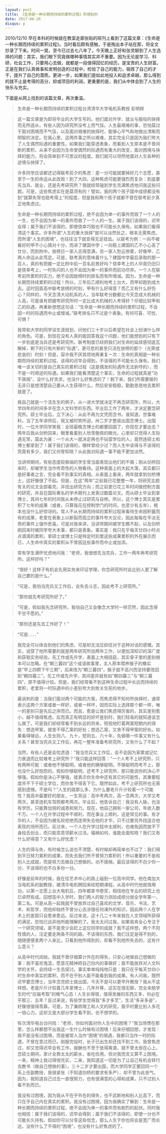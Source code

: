 ```yaml
---
layout: post
title: 《生命是一种长期而持续的累积过程》所想到的
date: 2017-06-20
disqus: y
---
```


2010/12/10 早在本科的时候就在教室走廊张贴的班刊上看到了这篇文章：《生命是一种长期而持续的累积过程》。当时看后颇有感触，于是掏出本子站在那，将全文抄录了下来。时间一晃，至今已过去七八年了。今天晚上正好和张灵聊到了人生选择的问题：其实，我们眼下究竟做哪种事情其实并不重要。因为无论是学习、科研、社会工作，只要用心去做，就都是一段值得回忆的经历，是宝贵的人生财富。正是在我们认真做事和发明创造的过程中，检验了自己的能力，锻炼了自己的才干，提升了自己的潜质。更进一步，如果我们是如此地投入和追求卓越，那么得到的就不止是考得的高分，抑或项目的利润，更重要的是，我们从中体会到了人生的快乐与充实。

下面是从网上找到的该篇文章，再次重温。

> 生命是一种长期而持续的累积过程台湾清华大学电机系教授 彭明辉

> 这一篇文章是为即将毕业的大学生写的。他们面对升学、就业与服役的抉择而无所适从，有些人因为研究所没考上而气馁。人生最艰难的事，恐怕莫过于面对困境而不气馁，以及面对艰难的抉择时，能够心平气和地做出清晰而明智的决定。在我心里，这两件事之所以艰难，其实完全只是因为我们夸大了人生偶然际遇的重要性。如果我们能穿透表象，而看到人生原本是不曾间断的累积，从来不会因为生命里偶然的际遇而有重大的改变，面对困境与抉择的能力，将会简单到不可思议的程度。我们就可以坦然地面对人生各种的逆境与抉择了。

> 许多同学应该都还记得联考前夕的焦虑：差一分可能就要掉好几个志愿，甚至于一生的命运从此改观！到了大四，这种焦虑可能更强烈而复杂：到底要先当兵、就业，还是先考研究所？我就经常碰到学生充满焦虑地问我这些问题。可是，这些焦虑实在是莫须有的！譬如，我的两个孩子国中成绩都没有到“就算失常也稳考得上”的程度，但是我和两个孩子就都不曾在联考前夕真正地焦虑过。

> 生命是一种长期而持续的累积过程，绝不会因为单一的事件而毁了一个人的一生，也不会因为单一的事件而救了一个人的一生。属于我们该得的，迟早会得；属于我们不该得的，即使侥幸巧取也不可能长久保有。如果我们看得清这个事实。许多所谓“人生的重大抉择”就可以淡然处之，根本无需焦虑。而所谓“人生的困境”，也往往当下就变得无足挂齿。以联考为例：一向不被看好的甲不小心猜对十分，而进了建国中学；一向稳上建国的乙不小心丢了廿分，而到附中。放榜日一家人志得意满，另一家人愁云惨雾，好像甲、乙两人命运从此笃定。可是，联考真的意味着什么？建国中学最后录取的那一百人，真的有把握一定比附中前一百名前景好吗？侥幸考上的人毕竟仍旧只是侥幸考上，一时失闪的人也不会因为单一的事件而前功尽弃。一个人在联考前所累积的实力，绝不会因放榜时的排名而有所增减。因为，生命是一种长期而持续累积的过程！所以，三年后乙顺利地考上台大，而甲却跑到成大去。这时回首高中联考放榜的时刻，甲有什么好得意？而乙又有什么好伤心？同样的，今天念清大动机系的人，当年联考分数都比今天念成大机械的人高，可是谁有把握考研究所时一定比成大机械的人考得好？仔细比较甲和乙的际遇，再重新想想这句话：“生命是一种长期而持续的累积过程，不会因一时的际遇而中止或增减。”联考排名只不过是个表象。有何可喜、可忧、可惧？

> 我常和大学的同学谈生涯规划，问他们三十岁以后希望在社会上扮演什么样的角色。可是，到现在没有人真的能回答我这个问题，他们能想到的只有下一步到底是当兵还是考研究所。联考制度已经把我们对生命的延续感彻底瓦解掉，剩下的只有片断的“际遇”，更可悲的甚至只活在放榜的那个（光荣或悲哀的）时刻！但是，容许我不厌其烦地再重复一次：生命的真相是一种长期而持续的累积过程，该得的迟早会得到，不该得的不可能长久保有。我们唯一该关切的是自己真实的累积过程（这是偶发的际遇所无法剥夺的），而不是一时顺逆的际遇。如果我们能看清楚这个事实，生命的过程就真是“功不唐捐”，没什么好贪求，也没什么好焦虑的了！剩下来，我们所需要做的无非只是想清楚自己要从人生获得什么，然后安安稳稳，勤勤恳恳地去累积就是了。

> 我自己就是一个活生生的例子。从一进大学就决定不再念研究所，所以，大学四年的时间多半在念人文科学的东西。毕业后工作了两年，才决定要念研究所。硕士毕业后，立下决心：从此不再为文凭而念书。谁知道，世事难料，当了五年讲师后，我又被时势所迫，卅二岁才整装出国念博士。出国时，一位大学同学笑我：全班最晚念博士的都要回国了，你现在才要出去？两年后我从剑桥回来，眼里看着别人欣羡敬佩的眼光，心里却只觉得人生际遇无常，莫此为甚：一个从大一就决定再也不钻营学位的人，竟然连硕士和博士都拿到了！属于我们该得的，哪样曾经少过？而人生中该得与不该得的究竟有多少，我们又何曾知晓？从此我对际遇一事不能不更加淡然。

> 当讲师期间，有些态度较极端的学生曾当面表现出他们的不屑；刚从剑桥回来时，却被学生当作传奇性的人物看待。这种表面上的大起大落，其实都只是好事者之言，完全看不到事实的真相。从表面上看来，两年就拿到剑桥博士，这好像很了不起。但是，在这“两年”之前我已花整整一年，将研究主题有关的论文全部看完，并找出研究方向；而之前更已花三年时间做控制方面的研究，并且在国际著名的学术期刊上发表过数篇论文。而从硕士毕业到拿博士，其间七年的时间我从未停止过研究与自修。所以，这个博士其实是累积了七年的成果（或者，只算我花在控制学门的时间，也至少有五年），根本也没什么好惊讶的。常人不从长期而持续的累积过程来看待生命因积蓄而有的成果，老爱在表象上以断裂而孤立的事件夸大议论，因此每每在平淡无奇的事件上强作悲喜。可是对我来讲，当讲师期间被学生瞧不起，以及剑桥刚回来时被同学夸大本事，都只是表象。事实是：我只在乎每天廿四小时点点滴滴的累积。拿硕士或博士只是特定时刻里这些成果累积的外在展示而已，人生命中真实的累积从不曾因这些事件而中止或加添。

> 常有学生满怀忧虑地问我：“老师，我很想先当完兵，工作一两年再考研究所。这样好吗？”

> “很好！这样子有机会先用实务来印证学理，你念研究所时会比别人更了解自己要的是什么。”

> “可是，我怕当完兵又工作后，会失去斗志，因此考不上研究所。”

> “那你就先考研究所好了。”

> “可是，假如我先念研究所，我怕自己又会像念大学时一样茫然，因此念得不甘不愿的。”

> “那你还是先去工作好了！”

> “可是．．．．”

> 我完全可以体会到他们的焦虑，可是却无法压抑住对于这种对话的感慨。其实，说穿了他所需要的就是两年研究所加两年工作，以便加深知识的深广度和获取实务经验。先工作或先升学，表面上大相径庭，其实骨子里的差别根本可以忽略。在“朝三暮四”这个成语故事里，主人原本喂养猴子的橡实是“早上四颗下午三颗”，后来改为“朝三暮四”，猴子就不高兴而坚持要改回到“朝四暮三”。先工作或先升学，其间差异就有如“朝四暮三”与“朝三暮四”，原不值得计较。但是，我们经常看不到这种生命过程中长远而持续的累积，老爱将一时际遇中的小差别夸大到攸关生死的地步。

> 最讽刺的是：当我们面对两个可能的方案，而焦虑得不知何所抉择时，通常表示这两个方案或者一样好，或者一样坏，因而实际上选择那个都一样，唯一的差别只是先后之序而已。而且，愈是让我们焦虑得厉害的，其实差别愈小，越不值得焦虑。反而真正有明显的好坏差别时，我们轻易的就知道该怎么做了。可是我们却经常看不到长远的将来，短视地盯着两案短期内的得失：想选甲案，就舍不得乙案的好处；想选乙案，又舍不得甲案的好处。如果看得够远，人生长则八、九十，短则五、六十年，先做哪一件事又有什么关系？甚至当完兵又工作后，再花一整年准备考研究所，又有什么了不起？

> 当然，有些人还是会忧虑道：“我当完兵又工作后，会不会因为家累或记忆力衰退而比较难考上研究所？”我只能这样回答：“一个人考不上研究所，只有两种可能：或者他不够聪明，或者他的确够聪明。不够聪明而考不上，那也没什么好抱怨的。假如你够聪明，还考不上研究所，那只能说你的决心不够强。假如你是决心不够强，就表示你生命中还有其它的可能性，其重要程度并不下于硕士学位，而你舍不得丢下它。既然如此，考不上研究所也无需感到遗憾。不是吗？”人生的路那么多，为什么要老斤斤计较着一个可能性？我高中最要好的朋友，一生背运：高中考两次，高一念两次，大学又考两次，甚至连机车驾照都考两次。毕业后，他告诉自己：我没有人脉，也没有学历，只能靠加倍的诚恳和努力。现在，他自己拥有一家公司，年收入数千万。一个人在升学过程中不顺利，而在事业上顺利，这是常见的事。有才华的人，不会因为被名校拒绝而连带失去他的才华，只不过要另外找适合他表现的场所而已。反过来，一个人在升学过程中太顺利，也难免因而放不下身段去创业，而只能乖乖领薪水过活。福祸如何，谁能全面知晓？我们又有什么好得意？又有什么好忧虑？

> 人生的得与失，有时候怎么说也不清楚，有时候却再简单也不过了：我们得到平日努力累积的成果，而失去我们所不曾努力累积的！所以重要的不是和别人比成就，而是努力去做自己想做的。功不唐捐，最后该得的不白少你一分，不该得的也不白多你一分。

> 好像是前年的时候，我在往艺术中心的路上碰到一位高中同学。他在南加大当电机系的副教授，被清华电机聘回来给短期课程。从高中时代他就很用功，以第一志愿上台大电机后，四年都拿书卷奖，相信他在专业的研究上也已卓然有成。回想高中入学时，我们两人的智力测验成绩分居全学年第一、第二名。可是从高一起我就不曾放弃过自己喜欢的文学、音乐、书法、艺术、和哲学，而他却始终不曾分心去涉猎任何课外的知识，因此两个人在学术上的差距只会愈来愈远。反过来说，这十几二十年来我在人文领域所获得的满足，恐怕已远非他所能理解的了。我太太问过我，如果我肯全心专注于一个研究领域，是不是至少会赶上这位同学的成就？我不这样想，两个不同性情的人，注定要走两条不同的路。不该得的东西，我们注定是得不到的，随随便便拿两个人来比，只看到他所得到的，却看不到他所失去的，这有什么意义？

> 从高中时代闵始，我就不曾仔细算计外在的得失，只安心地做自己想做的事：我不喜欢鬼混，愿意花精神把自己份内的事做好；我不能放弃对人文科学的关怀，会持续一生去探讨。事实单单纯纯地只是：我只在乎每天廿四小时生命中真实的累积，而不在乎别人能不能看到我的成果。有人问我，既然迟早要念博士，当年念完硕士就出国，今天不是可以更早升教授？我从不这样想。老是斤斤计较着几年拿博士，几年升等，这实在很无聊，完全未脱学生时代“应届考取”的稚气心态！人生长得很，值得发展的东西又多，何必在乎那三、五年？反过来说，有些学生觉得我“多才多艺”，生活“多采多姿”，好像很值得羡慕。可是，为了兼顾理工和人文的研究，我平时要比别人多花一倍心力，这却又是大部分学生看不到，也不想学的。

> 有次清华电台访问找：“老师，你如何面对你人生中的困境？”我当场愣在那里，怎么样都想不出我这一生什么时候有过困境！后来仔细回想，才发现：我不是没有过困境，而是被常人当作“困境”的境遇，我都只当作一时的际遇，不曾在意过而已。刚服完役时，长子已出生却还找不到工作。我曾焦虑过，却又觉得迟早会有工作，报酬也不至于低得离谱，就不曾太放在心上。念硕士期间，家计全靠太太的薪水，省吃俭用，但对我而言又算不上困境。一来，精神上我过得很充实，二来，我知道这一切是为了让自己有机会转行去教书（做自己想做的事）。三十二岁才要出国，而大学同学正要回同一个系上任副教授，我很紧张（不知道剑桥的要求有多严），却不曾为此丧气。因为，我知道自己过去一直很努力，也有很满意的心得和成果，只不过别人看不到而已。

> 我没有过困境，因为我从不在乎外在的得失，也不武断地和别人比高下，而只在乎自己内在真实的累积。我没有过困境，因为我确实了解到：生命是一种长期而持续的累积过程，绝不会因为单一的事件而有剧烈的起伏。同时我也相信：属于我们该得的，迟早会得到；属于我们不该得的，即使一分也不可能长久持有。假如你可以分享这些信念，那么人生于你也将会是宽广而长远，没有什么了不得的“困境”，也没有什么好焦虑的了。

